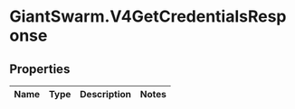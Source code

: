 # GiantSwarm.V4GetCredentialsResponse

## Properties
Name | Type | Description | Notes
------------ | ------------- | ------------- | -------------


